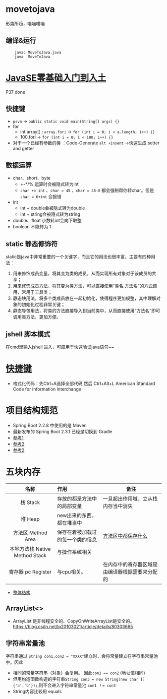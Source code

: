# movetojava
形势所趋，喵喵喵喵

## 编译&运行
``` 
    javac MoveToJava.java
    java  MoveToJava
``` 
# [JavaSE零基础入门到入土](https://www.bilibili.com/video/BV1Yb411z7PG)
P37 done
## 快捷键
 - `psvm` -> `public static void main(String[] args) {}`
 - for
    - int array[] : `array.fori`  -> `for (int i = 0; i < a.length; i++) {}`
    - 100.fori  -> `for (int i = 0; i < 100; i++) {}`
 - 对于一个已经有参数的类 ：Code-Generate `alt +insent` ->快速生成 setter and getter

## 数据运算
 - char、short、byte
    - +-*/% 运算时会被隐式转为int 
    - `char += int` 、`char = 45` 、`char = 45-8` 都会强制帮你转char。但是 `char = 6+int` 会报错
 - int
    - int + double会被隐式转为double
    - int + string会被隐式转为string
 - double、float 小数转int会向下取整
 - boolean 不能转为 1
## static 静态修饰符 
static是java中非常重要的一个关键字，而且它的用法也很丰富，主要有四种用法：
1. 用来修饰成员变量，将其变为类的成员，从而实现所有对象对于该成员的共享；
2. 用来修饰成员方法，将其变为类方法，可以直接使用“类名.方法名”的方式调用，常用于工具类；
3. 静态块用法，将多个类成员放在一起初始化，使得程序更加规整，其中理解对象的初始化过程非常关键；
4. 静态导包用法，将类的方法直接导入到当前类中，从而直接使用“方法名”即可调用类方法，更加方便。
## jshell 脚本模式
在cmd里输入jshell 进入，可应用于快速验证java语句~~
#  [快捷键](https://zhuanlan.zhihu.com/p/106607955)
 - 格式化代码：先Ctrl+A选择全部代码 然后 Ctrl+Alt+L
American Standard Code for Information Interchange
# 项目结构规范
 - Spring Boot 2.2.8 中使用的是 Maven
 - 最新发布的 Spring Boot 2.3.1 已经是切换到 Gradle 
 - [参考1]( https://blog.csdn.net/weixin_30950075/article/details/114030357?utm_medium=distribute.pc_relevant.none-task-blog-BlogCommendFromMachineLearnPai2-1.control&dist_request_id=&depth_1-utm_source=distribute.pc_relevant.none-task-blog-BlogCommendFromMachineLearnPai2-1.control)
 - [参考2](https://blog.csdn.net/weixin_30849591/article/details/95536112?utm_medium=distribute.pc_relevant.none-task-blog-BlogCommendFromMachineLearnPai2-5.control&dist_request_id=1328641.25339.16156287741257537&depth_1-utm_source=distribute.pc_relevant.none-task-blog-BlogCommendFromMachineLearnPai2-5.control)
 - [参考2](https://blog.csdn.net/weixin_30950075/article/details/114030357?utm_medium=distribute.pc_relevant.none-task-blog-BlogCommendFromMachineLearnPai2-1.control&dist_request_id=&depth_1-utm_source=distribute.pc_relevant.none-task-blog-BlogCommendFromMachineLearnPai2-1.control)
# 五块内存
 | 名称 | 作用 | 备注 | 
 | :---: | :--- | ---- |
 |栈 Stack | 存放的都是方法中的局部变量 | 一旦超出作用域，立从栈内存当中消失 |
 |堆 Heap | new出来的东西，都在堆当中| |
 |方法区 Method Area| 保存在着被加载过的每一个类的信息 | [方法区中都保存什么](https://blog.csdn.net/dshf_1/article/details/87171171)|
 |本地方法栈 Native Method Stack | 与操作系统相关| |
 |寄存器 pc Register| 与cpu相关。|在内存中的寄存器区域是由编译器根据需要来分配的 |
 - [整体结构](https://www.zhihu.com/question/19748817)
 ## ArrayList<>
 - ArrayList 是非线程安全的、CopyOnWriteArrayList是安全的。 https://blog.csdn.net/lp20103021/article/details/80303665
 ## 字符串常量池 

字符串通过 `String con1,con2 = "XXXX"`建立时，会将常量建立在字符串常量池中。因此
 - 相同的常量字符串（对象）会复用。 因此`con1 == con2` (地址值相同) 
 - 但用构造函数构造的字符串`String con3 = new String(new char []{'a','b'});`,则不会进入字符串常量池 `con1 ！= con3`  
 - String内容比较用 equals
 
 